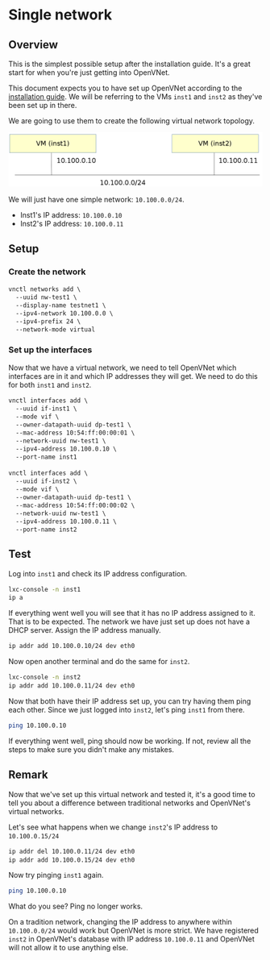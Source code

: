# Single network

## Overview

This is the simplest possible setup after the installation guide. It's a great start for when you're just getting into OpenVNet.

This document expects you to have set up OpenVNet according to the [installation guide](installation). We will be referring to the VMs `inst1` and `inst2` as they've been set up in there.

We are going to use them to create the following virtual network topology.

![Single Network](img/single-network.png)

We will just have one simple network: `10.100.0.0/24`.

* Inst1's IP address: `10.100.0.10`
* Inst2's IP address: `10.100.0.11`

## Setup

### Create the network

```
vnctl networks add \
  --uuid nw-test1 \
  --display-name testnet1 \
  --ipv4-network 10.100.0.0 \
  --ipv4-prefix 24 \
  --network-mode virtual
```

### Set up the interfaces

Now that we have a virtual network, we need to tell OpenVNet which interfaces are in it and which IP addresses they will get. We need to do this for both `inst1` and `inst2`.

```
vnctl interfaces add \
  --uuid if-inst1 \
  --mode vif \
  --owner-datapath-uuid dp-test1 \
  --mac-address 10:54:ff:00:00:01 \
  --network-uuid nw-test1 \
  --ipv4-address 10.100.0.10 \
  --port-name inst1

vnctl interfaces add \
  --uuid if-inst2 \
  --mode vif \
  --owner-datapath-uuid dp-test1 \
  --mac-address 10:54:ff:00:00:02 \
  --network-uuid nw-test1 \
  --ipv4-address 10.100.0.11 \
  --port-name inst2
```

## Test

Log into `inst1` and check its IP address configuration.

```bash
lxc-console -n inst1
ip a
```

If everything went well you will see that it has no IP address assigned to it. That is to be expected. The network we have just set up does not have a DHCP server. Assign the IP address manually.

```bash
ip addr add 10.100.0.10/24 dev eth0
```

Now open another terminal and do the same for `inst2`.

```bash
lxc-console -n inst2
ip addr add 10.100.0.11/24 dev eth0
```

Now that both have their IP address set up, you can try having them ping each other. Since we just logged into `inst2`, let's ping `inst1` from there.

```bash
ping 10.100.0.10
```

If everything went well, ping should now be working. If not, review all the steps to make sure you didn't make any mistakes.

## Remark

Now that we've set up this virtual network and tested it, it's a good time to tell you about a difference between traditional networks and OpenVNet's virtual networks.

Let's see what happens when we change `inst2`'s IP address to `10.100.0.15/24`

```bash
ip addr del 10.100.0.11/24 dev eth0
ip addr add 10.100.0.15/24 dev eth0
```

Now try pinging `inst1` again.

```bash
ping 10.100.0.10
```

What do you see? Ping no longer works.

On a tradition network, changing the IP address to anywhere within `10.100.0.0/24` would work but OpenVNet is more strict. We have registered `inst2` in OpenVNet's database with IP address `10.100.0.11` and OpenVNet will not allow it to use anything else.
